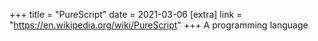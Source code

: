 +++
title = "PureScript"
date = 2021-03-06
[extra]
link = "https://en.wikipedia.org/wiki/PureScript"
+++
A programming language

